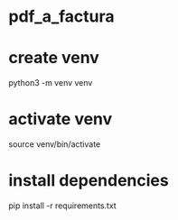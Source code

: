 # pdf_a_factura

# create venv
python3 -m venv venv
# activate venv
source venv/bin/activate
# install dependencies
pip install -r requirements.txt
